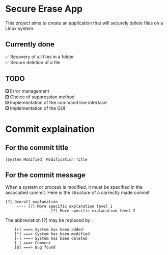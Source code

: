 # Secure Erase App
This project aims to create an application that will securely delete files on a Linux system.

## Currently done

✅ Recovery of all files in a folder \
✅ Secure deletion of a file

## TODO
❎  Error management \
❎  Choice of suppression method \
❎  Implementation of the command line interface \
❎  Implementation of the GUI

# Commit explaination

## For the commit title

```
[System Modified] Modification Title
```

## For the commit message

When a system or process is modified, it must be specified in the associated commit.
Here is the structure of a correctly made commit
  
```
[?] Overall explanation
     ---- [?] More specific explanation level 1
               ---- [?] More specific explanation level 2

```

The abbreviation [?] may be replaced by :

```
    [+] ===> System has been added
    [*] ===> System has been modified
    [-] ===> System has been deleted
    [ ] ===> Comment
    [B] ===> Bug found
```

